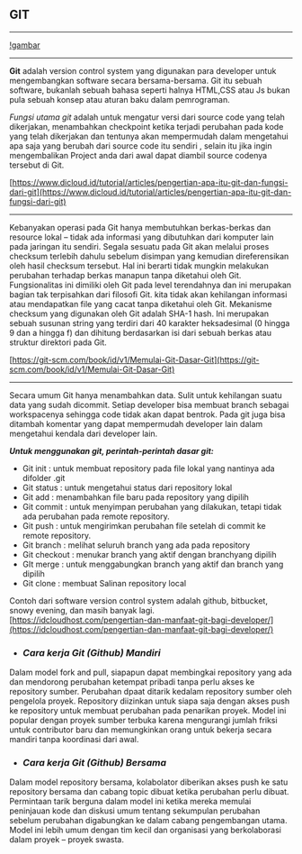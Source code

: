 ## GIT

---

[!gambar](https://github.com/Apriliana2424/git-sendiri-tim/blob/master/images/git.jpg)

---

**Git** adalah version control system yang digunakan para developer untuk mengembangkan software 
secara bersama-bersama.  Git itu sebuah software, bukanlah sebuah bahasa seperti halnya HTML,CSS 
atau Js bukan pula sebuah konsep atau aturan baku dalam pemrograman.

*Fungsi utama git* adalah untuk mengatur versi dari source code yang telah dikerjakan, menambahkan 
checkpoint ketika terjadi perubahan pada kode yang telah dikerjakan dan tentunya akan mempermudah 
dalam mengetahui apa saja yang berubah dari source code itu sendiri , selain itu jika ingin 
mengembalikan Project anda dari awal dapat diambil source codenya tersebut di Git.

[https://www.dicloud.id/tutorial/articles/pengertian-apa-itu-git-dan-fungsi-dari-git](https://www.dicloud.id/tutorial/articles/pengertian-apa-itu-git-dan-fungsi-dari-git)

---

Kebanyakan operasi pada Git hanya membutuhkan berkas-berkas dan resource lokal – tidak ada informasi 
yang dibutuhkan dari komputer lain pada jaringan itu sendiri. Segala sesuatu pada Git akan melalui 
proses checksum terlebih dahulu sebelum disimpan yang kemudian direferensikan oleh hasil checksum 
tersebut. Hal ini berarti tidak mungkin melakukan perubahan terhadap berkas manapun tanpa diketahui 
oleh Git. Fungsionalitas ini dimiliki oleh Git pada level terendahnya dan ini merupakan bagian tak 
terpisahkan dari filosofi Git. kita tidak akan kehilangan informasi atau mendapatkan file yang cacat 
tanpa diketahui oleh Git.
Mekanisme checksum yang digunakan oleh Git adalah SHA-1 hash. Ini merupakan sebuah susunan string yang 
terdiri dari 40 karakter heksadesimal (0 hingga 9 dan a hingga f) dan dihitung berdasarkan isi dari 
sebuah berkas atau struktur direktori pada Git.

[https://git-scm.com/book/id/v1/Memulai-Git-Dasar-Git](https://git-scm.com/book/id/v1/Memulai-Git-Dasar-Git)

---

Secara umum Git hanya menambahkan data. Sulit untuk kehilangan suatu data yang sudah dicommit. 
Setiap developer bisa membuat branch sebagai workspacenya sehingga code tidak akan dapat bentrok. 
Pada git juga bisa ditambah komentar yang dapat mempermudah developer lain dalam mengetahui kendala 
dari developer lain.

***Untuk menggunakan git, perintah-perintah dasar git:***
* Git init : untuk membuat repository pada file lokal yang nantinya ada difolder .git
* Git status : untuk mengetahui status dari repository lokal
* Git add : menambahkan file baru pada repository yang dipilih
* Git commit : untuk menyimpan perubahan yang dilakukan, tetapi tidak ada perubahan pada remote repository.
* Git push : untuk mengirimkan perubahan file setelah di commit ke remote repository.
* Git branch : melihat seluruh branch yang ada pada repository
* Git checkout : menukar branch yang aktif dengan branchyang dipilih
* GIt merge : untuk menggabungkan branch yang aktif dan branch yang dipilih
* Git clone : membuat Salinan repository local

Contoh dari software version control system adalah github, bitbucket, snowy evening, dan masih banyak lagi.
[https://idcloudhost.com/pengertian-dan-manfaat-git-bagi-developer/](https://idcloudhost.com/pengertian-dan-manfaat-git-bagi-developer/)

* ### ***Cara kerja Git (Github) Mandiri***

Dalam model fork and pull, siapapun dapat membingkai repository yang ada dan mendorong perubahan ketempat 
pribadi tanpa perlu akses ke repository sumber. Perubahan dpaat ditarik kedalam repository sumber oleh 
pengelola proyek. Repository diizinkan untuk siapa saja dengan akses push ke repository untuk membuat perubahan 
pada penarikan proyek. Model ini popular dengan proyek sumber terbuka karena mengurangi jumlah friksi untuk 
contributor baru dan memungkinkan orang untuk bekerja secara mandiri tanpa koordinasi dari awal.

* ### ***Cara kerja Git (Github) Bersama***

Dalam model repository bersama, kolabolator diberikan akses push ke satu repository bersama dan cabang topic 
dibuat ketika perubahan perlu dibuat. Permintaan tarik berguna dalam model ini ketika mereka memulai peninjauan 
kode dan diskusi umum tentang sekumpulan perubahan sebelum perubahan digabungkan ke dalam cabang pengembangan utama. 
Model ini lebih umum dengan tim kecil dan organisasi yang berkolaborasi dalam proyek – proyek swasta.

[](https://help.github.com/articles/about-collaborative-development-models/)